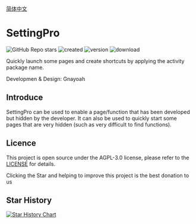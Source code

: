 [简体中文](https://github.com/Gnayoah/SettingPro/blob/main/README_CN.md)

# SettingPro 
![GitHub Repo stars](https://img.shields.io/github/stars/dropwave/settingpro?style=flat)
![created](https://img.shields.io/github/created-at/DropWave/SettingPro) 
![version](https://img.shields.io/github/v/release/Dropwave/Settingpro)
![download](https://img.shields.io/github/downloads/DropWave/SettingPro/total)

Quickly launch some pages and create shortcuts by applying the activity package name.

Developmen & Design: Gnayoah


## Introduce

SettingPro can be used to enable a page/function that has been developed but hidden by the developer. It can also be used to quickly start some pages that are very hidden (such as very difficult to find functions).

## Licence

This project is open source under the AGPL-3.0 license, please refer to the [LICENSE](https://github.com/DropWave/SettingPro/blob/main/LICENSE) for details.

Clicking the Star and helping to improve this project is the best donation to us

## Star History

[![Star History Chart](https://api.star-history.com/svg?repos=Gnayoah/SettingPro&type=Timeline)](https://star-history.com/#Gnayoah/SettingPro&Timeline)
